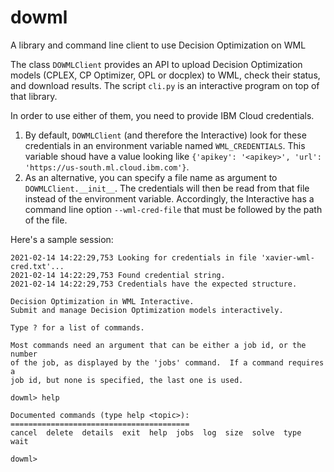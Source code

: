 # dowml
A library and command line client to use Decision Optimization on WML

The class `DOWMLClient` provides an API to upload Decision Optimization models (CPLEX, CP Optimizer, OPL or docplex) to WML, check their status, and download results.  The script `cli.py` is an interactive program on top of that library.

In order to use either of them, you need to provide IBM Cloud credentials.
1. By default, `DOWMLClient` (and therefore the Interactive) look for these credentials in an environment variable named `WML_CREDENTIALS`. This variable shoud have a value looking like `{'apikey': '<apikey>', 'url': 'https://us-south.ml.cloud.ibm.com'}`.
2. As an alternative, you can specify a file name as argument to `DOWMLClient.__init__`. The credentials will then be read from that file instead of the environment variable. Accordingly, the Interactive has a command line option `--wml-cred-file` that must be followed by the path of the file.

Here's a sample session:
```$ python3 cli.py --wml-cred-file xavier-wml-cred.txt
2021-02-14 14:22:29,753 Looking for credentials in file 'xavier-wml-cred.txt'...
2021-02-14 14:22:29,753 Found credential string.
2021-02-14 14:22:29,753 Credentials have the expected structure.

Decision Optimization in WML Interactive.
Submit and manage Decision Optimization models interactively.

Type ? for a list of commands.

Most commands need an argument that can be either a job id, or the number
of the job, as displayed by the 'jobs' command.  If a command requires a
job id, but none is specified, the last one is used.

dowml> help

Documented commands (type help <topic>):
========================================
cancel  delete  details  exit  help  jobs  log  size  solve  type  wait

dowml>
```

